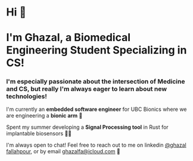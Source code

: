 
# Hi 👋  <br>   <br>  I'm Ghazal, a Biomedical Engineering Student Specializing in CS! 

### I'm especially passionate about the intersection of Medicine and CS, but really I'm always eager to learn about new technologies!

I'm currently an **embedded software engineer** for UBC Bionics where we are engineering a **bionic arm** 🦾

Spent my summer developing a **Signal Processing tool** in Rust for implantable biosensors 👩‍💻

I'm always open to chat! Feel free to  reach out to me on linkedin [@ghazal fallahpour](https://www.linkedin.com/in/ghazal-fallahpour-67990918a/), or by email ghazalfa@icloud.com 🙂





<!--
**ghazalfa/ghazalfa** is a ✨ _special_ ✨ repository because its `README.md` (this file) appears on your GitHub profile.

Here are some ideas to get you started:

- 🔭 I’m currently working on ...
- 🌱 I’m currently learning ...
- 👯 I’m looking to collaborate on ...
- 🤔 I’m looking for help with ...
- 💬 Ask me about ...
- 📫 How to reach me: ...
- 😄 Pronouns: ...
- ⚡ Fun fact: ...
-->
